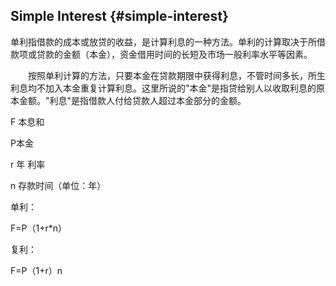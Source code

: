 ## Simple Interest {#simple-interest}

单利指借款的成本或放贷的收益，是计算利息的一种方法。单利的计算取决于所借款项或贷款的金额（本金），资金借用时间的长短及市场一般利率水平等因素。

　　按照单利计算的方法，只要本金在贷款期限中获得利息，不管时间多长，所生利息均不加入本金重复计算利息。这里所说的&quot;本金&quot;是指贷给别人以收取利息的原本金额。&quot;利息&quot;是指借款人付给贷款人超过本金部分的金额。

F 本息和

P本金

r 年 利率

n 存款时间（单位：年）

单利：

F=P（1+r*n）

复利：

F=P（1+r）n